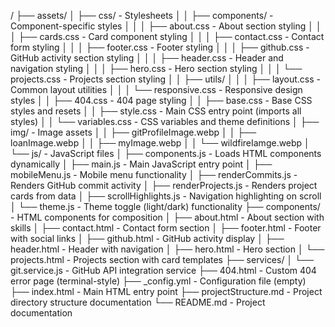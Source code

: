 /
├── assets/
│   ├── css/                  - Stylesheets
│   │   ├── components/       - Component-specific styles
│   │   │   ├── about.css     - About section styling
│   │   │   ├── cards.css     - Card component styling
│   │   │   ├── contact.css   - Contact form styling
│   │   │   ├── footer.css    - Footer styling
│   │   │   ├── github.css    - GitHub activity section styling
│   │   │   ├── header.css    - Header and navigation styling
│   │   │   ├── hero.css      - Hero section styling
│   │   │   └── projects.css  - Projects section styling
│   │   ├── utils/
│   │   │   ├── layout.css    - Common layout utilities
│   │   │   └── responsive.css - Responsive design styles
│   │   ├── 404.css           - 404 page styling
│   │   ├── base.css          - Base CSS styles and resets
│   │   ├── style.css         - Main CSS entry point (imports all styles)
│   │   └── variables.css     - CSS variables and theme definitions
│   ├── img/                  - Image assets
│   │   ├── gitProfileImage.webp
│   │   ├── loanImage.webp
│   │   ├── myImage.webp
│   │   └── wildfireIamge.webp
│   └── js/                   - JavaScript files
│       ├── components.js     - Loads HTML components dynamically
│       ├── main.js           - Main JavaScript entry point
│       ├── mobileMenu.js     - Mobile menu functionality
│       ├── renderCommits.js  - Renders GitHub commit activity
│       ├── renderProjects.js - Renders project cards from data
│       ├── scrollHighlights.js - Navigation highlighting on scroll
│       └── theme.js          - Theme toggle (light/dark) functionality
├── components/               - HTML components for composition
│   ├── about.html            - About section with skills
│   ├── contact.html          - Contact form section
│   ├── footer.html          - Footer with social links
│   ├── github.html          - GitHub activity display
│   ├── header.html          - Header with navigation
│   ├── hero.html            - Hero section
│   └── projects.html        - Projects section with card templates
├── services/
│   └── git.service.js       - GitHub API integration service
├── 404.html                 - Custom 404 error page (terminal-style)
├── _config.yml              - Configuration file (empty)
├── index.html               - Main HTML entry point
├── projectStructure.md      - Project directory structure documentation
└── README.md                - Project documentation